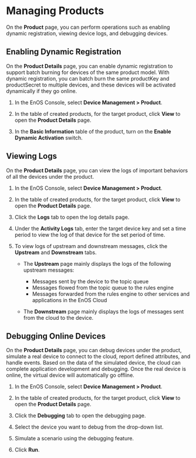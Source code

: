 # Managing Products

On the **Product** page, you can perform operations such as enabling dynamic registration, viewing device logs, and debugging devices.

## Enabling Dynamic Registration

On the **Product Details** page, you can enable dynamic registration to support batch burning for devices of the same product model. With dynamic registration, you can batch burn the same productKey and productSecret to multiple devices, and these devices will be activated dynamically if they go online.

1. In the EnOS Console, select **Device Management > Product**.

2. In the table of created products, for the target product, click **View** to open the **Product Details** page.

3. In the **Basic Information** table of the product, turn on the **Enable Dynamic Activation** switch.

## Viewing Logs

On the **Product Details** page, you can view the logs of important behaviors of all the devices under the product.

1. In the EnOS Console, select **Device Management > Product**.

2. In the table of created products, for the target product, click **View** to open the **Product Details** page.

3. Click the **Logs** tab to open the log details page.

4. Under the **Activity Logs** tab, enter the target device key and set a time period to view the log of that device for the set period of time.

5. To view logs of upstream and downstream messages, click the **Upstream** and **Downstream** tabs.

   - The **Upstream** page mainly displays the logs of the following upstream messages:

     - Messages sent by the device to the topic queue
     - Messages flowed from the topic queue to the rules engine
     - Messages forwarded from the rules engine to other services and applications in the EnOS Cloud

   - The **Downstream** page mainly displays the logs of messages sent from the cloud to the device.
  <!--This requires a list of error codes-->

## Debugging Online Devices

On the **Product Details** page, you can debug devices under the product, simulate a real device to connect to the cloud, report defined attributes, and handle events. Based on the data of the simulated device, the cloud can complete application development and debugging. Once the real device is online, the virtual device will automatically go offline.

1. In the EnOS Console, select **Device Management > Product**.

2. In the table of created products, for the target product, click **View** to open the **Product Details** page.

3. Click the **Debugging** tab to open the debugging page.

4. Select the device you want to debug from the drop-down list.

5. Simulate a scenario using the debugging feature.

6. Click **Run**.

<!--Ask Xu Wei for a list-->
